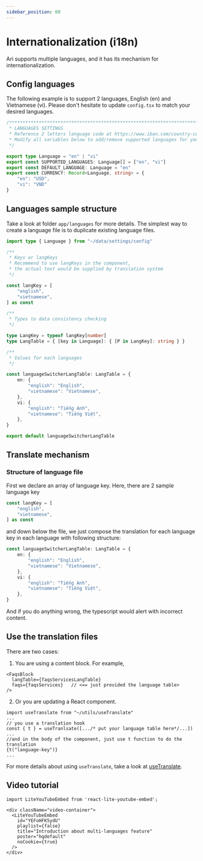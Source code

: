 ```yaml
---
sidebar_position: 60
---
```


# Internationalization (i18n)

Ari supports multiple languages, and it has its mechanism for internationalization.

## Config languages

The following example is to support 2 languages, English (en) and Vietnamese (vi). Please don't hesitate to update `config.tsx` to match your desired languages.

```ts title="/app/data/settings/config.tsx"
/******************************************************************************
 * LANGUAGES SETTINGS
 * Reference 2 letters language code at https://www.iban.com/country-codes
 * Modify all variables below to add/remove supported languages for your site
 */

export type Language = "en" | "vi"
export const SUPPORTED_LANGUAGES: Language[] = ["en", "vi"]
export const DEFAULT_LANGUAGE: Language = "en"
export const CURRENCY: Record<Language, string> = {
	"en": "USD",
	"vi": "VND"
}
```

## Languages sample structure

Take a look at folder `app/languages` for more details. The simplest way to create a language file is to duplicate existing language files.

```ts title="/app/languages/languageSwitcherLangTable.ts"
import type { Language } from "~/data/settings/config"

/**
 * Keys or langKeys
 * Recommend to use langKeys in the component,
 * the actual text would be supplied by translation system
 */

const langKey = [
	"english",
	"vietnamese",
] as const

/**
 * Types to data consistency checking
 */

type LangKey = typeof langKey[number]
type LangTable = { [key in Language]: { [P in LangKey]: string } }

/**
 * Values for each languages
 */

const languageSwitcherLangTable: LangTable = {
	en: {
		"english": "English",
		"vietnamese": "Vietnamese",
	},
	vi: {
		"english": "Tiếng Anh",
		"vietnamese": "Tiếng Việt",
	},
}

export default languageSwitcherLangTable
```

## Translate mechanism

### Structure of language file

First we declare an array of language key. Here, there are 2 sample language key

```ts
const langKey = [
	"english",
	"vietnamese",
] as const
```

and down below the file, we just compose the translation for each language key in each language with following structure:

```ts
const languageSwitcherLangTable: LangTable = {
	en: {
		"english": "English",
		"vietnamese": "Vietnamese",
	},
	vi: {
		"english": "Tiếng Anh",
		"vietnamese": "Tiếng Việt",
	},
}
```

And if you do anything wrong, the typescript would alert with incorrect content.

## Use the translation files

There are two cases:

1. You are using a content block. For example,

  ```tsx
  <FaqsBlock
    langTable={faqsServicesLangTable}
    faqs={faqsServices}   // <== just provided the language table>
  />
  ```

2. Or you are updating a React component.

  ```tsx
  import useTranslate from "~/utils/useTranslate"
  ...
  // you use a translation hook
  const { t } = useTranlsate([.../* put your language table here*/...])
  ...
  //and in the body of the component, just use t function to do the translation
  {t("language-key")}
  ...
  ```

  For more details about using `useTranslate`, take a look at [useTranslate](../advanced-guides/useTranslate).

  
## Video tutorial

```mdx-code-block
import LiteYouTubeEmbed from 'react-lite-youtube-embed';

<div className="video-container">
  <LiteYouTubeEmbed
    id="YEFoHFK5ydU"
    playlist={false}
    title="Introduction about multi-languages feature"
    poster="hqdefault"
    noCookie={true}
  />
</div>
```
